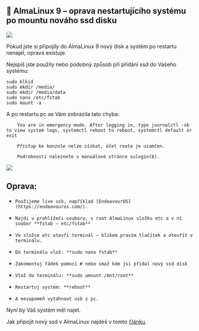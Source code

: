 ## 🐧 AlmaLinux 9 – oprava nestartujícího systému po mountu nováho ssd disku

![](https://lukan.cz/wp-content/uploads/2024/09/AlmaLinuxlogo-3740426552-1536x864.png)

Pokud jste si připojily do AlmaLinux 9 nový disk a systém po restartu nenajel, oprava existuje.

Nejspíš jste použily nebo podobný způsob při přidání ssd do Vašeho systému:

```
sudo blkid
sudo mkdir /media/
sudo mkdir /media/data
sudo nano /etc/fstab
sudo mount -a
```
A po restartu pc se Vám zobrazila tato chyba:
```
    You are in emergency mode. After logging in, type journalctl -xb to view system logs, systemctl reboot to reboot, systemctl default or exit

    Přístup ke konzole nelze získat, účet roota je uzamčen.

    Podrobnosti naleznete v manuálové stránce sulogin(8).
```
![](https://lukan.cz/wp-content/uploads/2024/09/20240920_161834360_iOS-150x150.jpg)

## Oprava:

   -     Použijeme live usb, například [EndeavourOS](https://endeavouros.com/).
   -     Najdi v prohlížeči souboru, v root AlmaLinux složku etc a v ní soubor **fstab – etc/fstab**
   -     Ve složce etc otevři terminál – klikem pravím tlačítek a otevřít v terminálu.
   -     Do terminálu vlož: **sudo nano fstab**
   -     Zakomentuj řádek pomocí # nebo smaž kde jsi přidal nový ssd disk
   -     Vlož do terminálu: **sudo umount /mnt/root**
   -     Restartuj systém: **reboot**
   -     A nezapomeň vytáhnout usb z pc.

Nyní by Váš systém měl najet.

Jak připojit nový ssd v AlmaLinux najdeš v tomto [článku](https://lukan.cz/2024/09/almalinux-pripojeni-noveho-ssd-v-gnome-bez-padu-systemu-po-restartu-systemu/).
